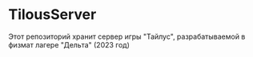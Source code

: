 # TilousServer

Этот репозиторий хранит сервер игры "Тайлус", разрабатываемой в физмат лагере "Дельта" (2023 год)

